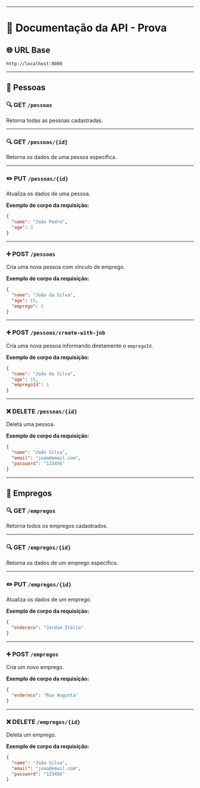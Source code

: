
---

# 📘 Documentação da API - Prova

## 🌐 URL Base
```
http://localhost:8080
```

---

## 📁 Pessoas

### 🔍 GET `/pessoas`
Retorna todas as pessoas cadastradas.

---

### 🔍 GET `/pessoas/{id}`
Retorna os dados de uma pessoa específica.

---

### ✏️ PUT `/pessoas/{id}`
Atualiza os dados de uma pessoa.

**Exemplo de corpo da requisição:**
```json
{
  "name": "João Pedro",
  "age": 3
}
```

---

### ➕ POST `/pessoas`
Cria uma nova pessoa com vínculo de emprego.

**Exemplo de corpo da requisição:**
```json
{
  "name": "João da Silva",
  "age": 15,
  "emprego": 1
}
```

---

### ➕ POST `/pessoas/create-with-job`
Cria uma nova pessoa informando diretamente o `empregoId`.

**Exemplo de corpo da requisição:**
```json
{
  "name": "João da Silva",
  "age": 15,
  "empregoId": 1
}
```

---

### ❌ DELETE `/pessoas/{id}`
Deleta uma pessoa.

**Exemplo de corpo da requisição:**
```json
{
  "name": "João Silva",
  "email": "joao@email.com",
  "password": "123456"
}
```

---

## 📁 Empregos

### 🔍 GET `/empregos`
Retorna todos os empregos cadastrados.

---

### 🔍 GET `/empregos/{id}`
Retorna os dados de um emprego específico.

---

### ✏️ PUT `/empregos/{id}`
Atualiza os dados de um emprego.

**Exemplo de corpo da requisição:**
```json
{
  "endereco": "Jardim Itália"
}
```

---

### ➕ POST `/empregos`
Cria um novo emprego.

**Exemplo de corpo da requisição:**
```json
{
  "endereco": "Rua Augusta"
}
```

---

### ❌ DELETE `/empregos/{id}`
Deleta um emprego.

**Exemplo de corpo da requisição:**
```json
{
  "name": "João Silva",
  "email": "joao@email.com",
  "password": "123456"
}
```
